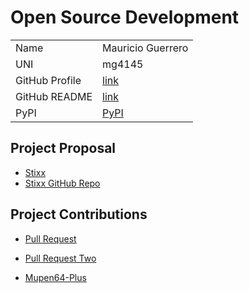# Open Source Development

|  |  |
|:--|:--|
|Name|Mauricio Guerrero|
|UNI| mg4145|
| GitHub Profile | [link](https://github.com/Mg4145) |
| GitHub README | [link](https://github.com/mg4145/mg4145/blob/main/README.md) |
| PyPI | [PyPI](https://pypi.org/user/phantom_magician/)|

## Project Proposal

- [Stixx](../projects/python/stixx.md)
- [Stixx GitHub Repo](https://github.com/Mg4145/stixx)


## Project Contributions 
- [Pull Request](https://github.com/mupen64plus/mupen64plus-ui-python/pull/215)
- [Pull Request Two](https://github.com/Thopterulu/website-update-checker/pull/2)

- [Mupen64-Plus](../projects/python/mupen64plus.md)
